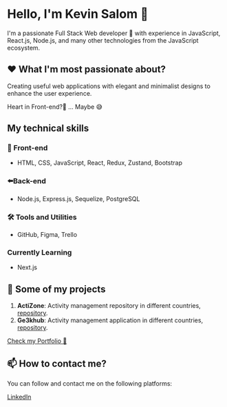 
# Hello, I'm Kevin Salom 👋

I'm a passionate Full Stack Web developer 🚀 with experience in JavaScript, React.js, Node.js, and many other technologies from the JavaScript ecosystem.

## ❤️ What I'm most passionate about?
Creating useful web applications with elegant and minimalist designs to enhance the user experience.

Heart in Front-end?🤔 ...
Maybe 😅

## My technical skills

### 👀 Front-end

- HTML, CSS, JavaScript, React, Redux, Zustand, Bootstrap

### ⬅️Back-end
- Node.js, Express.js, Sequelize, PostgreSQL

### 🛠️ Tools and Utilities

- GitHub, Figma, Trello

### Currently Learning

- Next.js

## 🚀 Some of my projects


1. **ActiZone**: Activity management repository in different countries, [repository](https://github.com/KevSalom/countries_deploy).
3. **Ge3khub**: Activity management application in different countries, [repository](https://github.com/Guardianes-de-la-Tukineta).



[Check my Portfolio 👀 ](https://www.linkedin.com/in/kevin-salom-465aa2154/)

## 📫 How to contact me?

You can follow and contact me on the following platforms:

[LinkedIn](https://www.linkedin.com/in/kevin-salom-465aa2154/)
